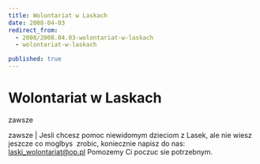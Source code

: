 ```yaml
---
title: Wolontariat w Laskach
date: 2008-04-03
redirect_from: 
  - 2008/2008.04.03-wolontariat-w-laskach
  - wolontariat-w-laskach

published: true
---
```




# Wolontariat w Laskach

<time>zawsze</time>

zawsze | Jesli chcesz pomoc niewidomym dzieciom z Lasek, ale nie wiesz jeszcze co moglbys&nbsp; zrobic, koniecznie napisz do nas: laski_wolontariat@op.pl Pomozemy Ci poczuc sie potrzebnym.


<!--CONTENT FROM OLD SERVER (jos before 2013): zawsze | Jesli chcesz pomoc niewidomym dzieciom z Lasek, ale nie wiesz jeszcze co moglbys&nbsp; zrobic, koniecznie napisz do nas: laski_wolontariat@op.pl Pomozemy Ci poczuc sie potrzebnym.


-->

<!--{{json:{"created_date":"2008-04-03 19:06:01","publish_down":"0000-00-00 00:00:00","id":"602"}}}-->